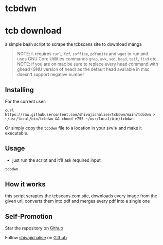 # tcbdwn
# **tcb** **d**o**wn**load

a simple bash script to scrape the tcbscans site to download manga

> NOTE: it requires `curl`, `fzf`, `soffice`, `pdfunite` and `wget` to run and uses GNU Core Utilities commands `grep`, `awk`, `sed`, `head`, `tail`, `find` etc.
> NOTE: if you are on mac be sure to replace every head command with ghead (GNU version of head) as the default head available in mac doesn't support negative number

## Installing

For the current user:

```
curl https://raw.githubusercontent.com/shivajichalise/tcbdwn/main/tcbdwn > ~/usr/local/bin/tcbdwn && chmod +755 ~/usr/local/bin/tcbdwn
```

Or simply copy the `tcbdwn` file to a location in your `$PATH` and make it executable.

## Usage

- just run the script and it'll ask required input

```sh
tcbdwn
```

## How it works

this script scraptes the tcbscans.com site, downloads every image from the given url, converts them into pdf and merges every pdf into a single one

## Self-Promotion

Star the repository on [Github](https://github.com/shivajichalise/tcbdwn)

Follow [shivajichalise](http://shivajichalise.com.np) on [Github](https://github.com/shivajichalise)

